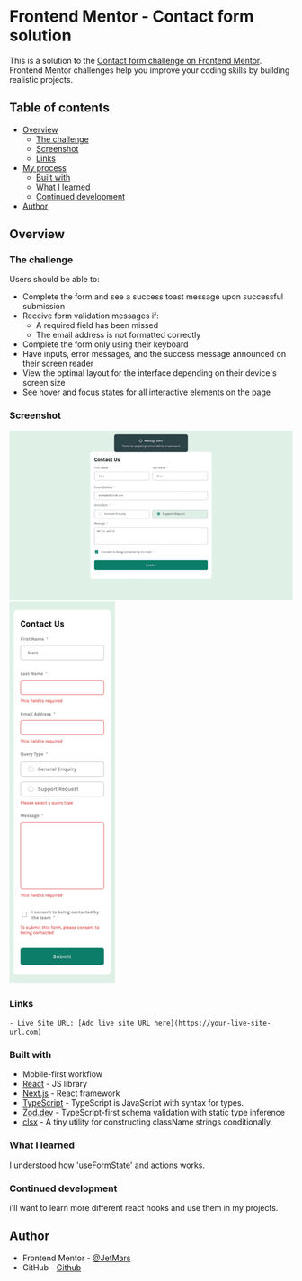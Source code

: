 # Frontend Mentor - Contact form solution

This is a solution to the [Contact form challenge on Frontend Mentor](https://www.frontendmentor.io/challenges/contact-form--G-hYlqKJj). Frontend Mentor challenges help you improve your coding skills by building realistic projects.

## Table of contents

- [Overview](#overview)
  - [The challenge](#the-challenge)
  - [Screenshot](#screenshot)
  - [Links](#links)
- [My process](#my-process)
  - [Built with](#built-with)
  - [What I learned](#what-i-learned)
  - [Continued development](#continued-development)
- [Author](#author)

## Overview

### The challenge

Users should be able to:

- Complete the form and see a success toast message upon successful submission
- Receive form validation messages if:
  - A required field has been missed
  - The email address is not formatted correctly
- Complete the form only using their keyboard
- Have inputs, error messages, and the success message announced on their screen reader
- View the optimal layout for the interface depending on their device's screen size
- See hover and focus states for all interactive elements on the page

### Screenshot

![](./Screenshot-desktop.png)
![](./Screenshot-mobile.png)

### Links

    - Live Site URL: [Add live site URL here](https://your-live-site-url.com)

### Built with

- Mobile-first workflow
- [React](https://reactjs.org/) - JS library
- [Next.js](https://nextjs.org/) - React framework
- [TypeScript](https://www.typescriptlang.org) - TypeScript is JavaScript with syntax for types.
- [Zod.dev](https://zod.dev) - TypeScript-first schema validation with static type inference
- [clsx](https://www.npmjs.com/package/clsx) - A tiny utility for constructing className strings conditionally.

### What I learned

I understood how 'useFormState' and actions works.

### Continued development

i'll want to learn more different react hooks and use them in my projects.

## Author

- Frontend Mentor - [@JetMars](https://www.frontendmentor.io/profile/JetMars)
- GitHub - [Github](https://github.com/JetMars)
